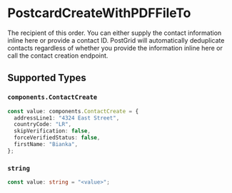 # PostcardCreateWithPDFFileTo

The recipient of this order. You can either supply the contact information inline here or provide a contact ID. PostGrid will automatically deduplicate contacts regardless of whether you provide the information inline here or call the contact creation endpoint.


## Supported Types

### `components.ContactCreate`

```typescript
const value: components.ContactCreate = {
  addressLine1: "4324 East Street",
  countryCode: "LR",
  skipVerification: false,
  forceVerifiedStatus: false,
  firstName: "Bianka",
};
```

### `string`

```typescript
const value: string = "<value>";
```

